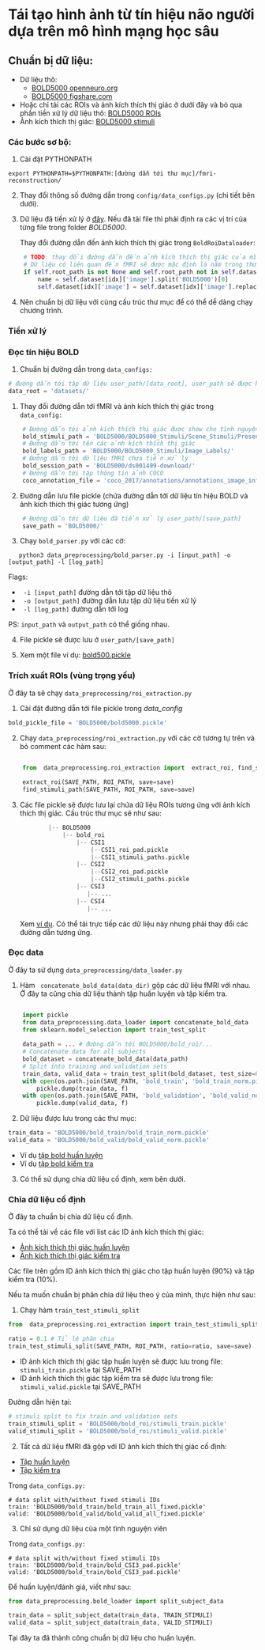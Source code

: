 # Tái tạo hình ảnh từ tín hiệu não người dựa trên mô hình mạng học sâu 

## Chuẩn bị dữ liệu:

* Dữ liệu thô: 
  - [BOLD5000 openneuro.org](https://openneuro.org/datasets/ds001499/versions/1.3.0)
  - [BOLD5000 figshare.com](https://figshare.com/articles/dataset/BOLD5000/6459449)
* Hoặc chỉ tải các ROIs và ảnh kích thích thị giác ở dưới đây và bỏ qua phần tiền xử lý dữ liệu thô: [BOLD5000 ROIs](https://ndownloader.figshare.com/files/12965447)
* Ảnh kích thích thị giác: [BOLD5000 stimuli](https://www.dropbox.com/s/5ie18t4rjjvsl47/BOLD5000_Stimuli.zip?dl=1)

### Các bước sơ bộ:

1. Cài đặt PYTHONPATH
```
export PYTHONPATH=$PYTHONPATH:[đường dẫn tới thư mục]/fmri-reconstruction/
```
2. Thay đổi thông số đường dẫn trong ```config/data_configs.py``` (chi tiết bên dưới).

3. Dữ liệu đã tiền xử lý ở [đây](https://drive.google.com/drive/folders/1yftoRrlOOb1INTxs2Jcq5bMKICI5VwQ5?usp=sharing). 
   Nếu đã tải file thì phải định ra các vị trí của từng file trong folder *BOLD5000*. 
   
    Thay đổi đường dẫn đến ảnh kích thích thị giác trong `BoldRoiDataloader`:
   ```python
    # TODO: thay đổi đường dẫn đến ảnh kích thích thị giác của mình.
    # Dữ liệu có liên quan đến fMRI sẽ được mặc định là nằm trong thư mục "/BOLD5000/"
    if self.root_path is not None and self.root_path not in self.dataset[idx]['image']:
        name = self.dataset[idx]['image'].split('BOLD5000')[0]
        self.dataset[idx]['image'] = self.dataset[idx]['image'].replace(name, self.root_path)
    ```

4. Nên chuẩn bị dữ liệu với cùng cấu trúc thư mục để có thể dễ dàng chạy chương trình. 
  
### Tiền xử lý

### Đọc tín hiệu BOLD

1. Chuẩn bị đường dẫn trong ```data_configs:```
```python
# đường dẫn tới tập dữ liệu user_path/[data_root], user_path sẽ được hỏi lúc chạy chương trình
data_root = 'datasets/'
```
1. Thay đổi đường dẫn tới fMRI và ảnh kích thích thị giác trong ```data_config:```
   
```python
    # Đường dẫn tới ảnh kích thích thị giác được show cho tình nguyện viên
    bold_stimuli_path = 'BOLD5000/BOLD5000_Stimuli/Scene_Stimuli/Presented_Stimuli/'
    # Đường dẫn tới tên các ảnh kích thích thị giác
    bold_labels_path = 'BOLD5000/BOLD5000_Stimuli/Image_Labels/'
    # Đường dẫn tới dữ liệu fMRI chưa tiền xử lý
    bold_session_path = 'BOLD5000/ds001499-download/'
    # Đường dẫn tới tập thông tin ảnh COCO
    coco_annotation_file = 'coco_2017/annotations/annotations_image_info_test2017/image_info_test2017.json'

```
2. Đường dẫn lưu file pickle (chứa đường dẫn tới dữ liệu tín hiệu BOLD và ảnh kích thích thị giác tương ứng)

```python
    # Đường dẫn tới dữ liệu đã tiền xử lý user_path/[save_path]
    save_path = 'BOLD5000/'
```
3. Chạy  ```bold_parser.py``` với các cờ:

```
   python3 data_preprocessing/bold_parser.py -i [input_path] -o [output_path] -l [log_path]
```
  Flags:
  * ``` -i [input_path]``` đường dẫn tới tập dữ liệu thô
  * ``` -o [output_path]``` đường dẫn lưu tập dữ liệu tiền xử lý
  * ``` -l [log_path]``` đường dẫn tới log
   
PS: ```input_path``` và ```output_path``` có thể giống nhau.

4. File pickle sẽ được lưu ở ```user_path/[save_path]```

5. Xem một file ví dụ: [bold500.pickle](https://drive.google.com/file/d/1L_a4pjeUUh8NlD2bgiSCpNAj5MviKzEJ/view?usp=sharing)


### Trích xuất ROIs (vùng trọng yếu)

Ở đây ta sẽ chạy ```data_preprocessing/roi_extraction.py```

1. Cài đặt đường dẫn tới file pickle trong *data_config*

```python
bold_pickle_file = 'BOLD5000/bold5000.pickle'
```

2. Chạy ```data_preprocessing/roi_extraction.py``` với các cờ tương tự trên và bỏ comment các hàm sau:

```python
    
    from  data_preprocessing.roi_extraction import  extract_roi, find_stimuli_path

    extract_roi(SAVE_PATH, ROI_PATH, save=save)
    find_stimuli_path(SAVE_PATH, ROI_PATH, save=save)
```

3. Các file pickle sẽ được lưu lại chứa dữ liệu ROIs tương ứng với ảnh kích thích thị giác. Cấu trúc thư mục sẽ như sau:
   
    ```python
            |-- BOLD5000
                |-- bold_roi
                    |-- CSI1
                        |--CSI1_roi_pad.pickle
                        |--CSI1_stimuli_paths.pickle 
                    |-- CSI2
                        |--CSI2_roi_pad.pickle
                        |--CSI2_stimuli_paths.pickle
                    |-- CSI3
                       |-- ...
                    |-- CSI4
                       |-- ...
    ```
   Xem [ví dụ](https://drive.google.com/drive/folders/1NPXDvj12O0pD2YCxHraprLtCrSPxnAhT?usp=sharing). 
   Có thể tải trực tiếp các dữ liệu này nhưng phải thay đổi các đường dẫn tương ứng.

### Đọc data

Ở đây ta sử dụng ```data_preprocessing/data_loader.py```

1. Hàm ``` concatenate_bold_data(data_dir)``` gộp các dữ liệu fMRI với nhau. 
   Ở đây ta cũng chia dữ liệu thành tập huấn luyện và tập kiểm tra.

```python

    import pickle
    from data_preprocessing.data_loader import concatenate_bold_data
    from sklearn.model_selection import train_test_split
    
    data_path = ... # đường dẫn tới BOLD5000/bold_roi/... 
    # Concatenate data for all subjects
    bold_dataset = concatenate_bold_data(data_path)
    # Split into training and validation sets
    train_data, valid_data = train_test_split(bold_dataset, test_size=0.2, random_state=12345)
    with open(os.path.join(SAVE_PATH, 'bold_train', 'bold_train_norm.pickle'), 'wb') as f:
        pickle.dump(train_data, f)
    with open(os.path.join(SAVE_PATH, 'bold_validation', 'bold_valid_norm.pickle'), 'wb') as f:
        pickle.dump(valid_data, f)
```
2.  Dữ liệu được lưu trong các thư mục:
   
   ```python
   train_data = 'BOLD5000/bold_train/bold_train_norm.pickle'
   valid_data = 'BOLD5000/bold_valid/bold_valid_norm.pickle'
   ```
   * Ví dụ [tập bold huấn luyện](https://drive.google.com/file/d/1FXth92p9gI1dGI8-c-P032psIB_VU6ZL/view?usp=sharing)
   * Ví dụ [tập bold kiểm tra](https://drive.google.com/file/d/1p7_i8M9tWc8B3wc6YzBtWhkzh2yjzJdk/view?usp=sharing)
   
3. Có thể sử dụng chia dữ liệu cố định, xem bên dưới.


### Chia dữ liệu cố định

Ở đây ta chuẩn bị chia dữ liệu cố định. 

Ta có thể tải về các file với list các ID ảnh kích thích thị giác:

* [Ảnh kích thích thị giác huấn luyện](https://drive.google.com/file/d/1COGYwtJvZnQlA23bKULsrmh_nosr6a8C/view?usp=sharing)
* [Ảnh kích thích thị giác kiểm tra](https://drive.google.com/file/d/1hBb79RQ64RnnQSiqy9Bb_6TTXnKgozLa/view?usp=sharing)

Các file trên gồm ID ảnh kích thích thị giác cho tập huấn luyện (90%) và tập kiểm tra (10%).

Nếu ta muốn chuẩn bị phân chia dữ liệu theo ý của mình, thực hiện như sau:

1. Chạy hàm ```train_test_stimuli_split```

```python
from  data_preprocessing.roi_extraction import train_test_stimuli_split

ratio = 0.1 # Tỉ lệ phân chia
train_test_stimuli_split(SAVE_PATH, ROI_PATH, ratio=ratio, save=save)
```
   
* ID ảnh kích thích thị giác tập huấn luyện sẽ được lưu trong file: ```stimuli_train.pickle``` tại SAVE_PATH
* ID ảnh kích thích thị giác tập kiểm tra sẽ được lưu trong file: ```stimuli_valid.pickle``` tại SAVE_PATH

Đường dẫn hiện tại:
```python
# stimuli split to fix train and validation sets
train_stimuli_split = 'BOLD5000/bold_roi/stimuli_train.pickle'
valid_stimuli_split = 'BOLD5000/bold_roi/stimuli_valid.pickle'
```

2. Tất cả dữ liệu fMRI đã gộp với ID ảnh kích thích thị giác cố định:

* [Tập huấn luyện](https://drive.google.com/file/d/1Zohf2I-ZHsY8f-NdLJl9oSmxfzylHVpS/view?usp=sharing)
* [Tập kiểm tra](https://drive.google.com/file/d/1nkJ9OwJ3kR1wDS2BBBQg1mnzbsG_S-Rn/view?usp=sharing)

Trong ```data_configs.py:```
```
# data split with/without fixed stimuli IDs
train: 'BOLD5000/bold_train/bold_train_all_fixed.pickle'
valid: 'BOLD5000/bold_valid/bold_valid_all_fixed.pickle'
```

3. Chỉ sử dụng dữ liệu của một tình nguyện viên

Trong ```data_configs.py:```
```
# data split with/without fixed stimuli IDs
train: 'BOLD5000/bold_train/bold_CSI3_pad.pickle'
valid: 'BOLD5000/bold_train/bold_CSI3_pad.pickle'
```

Để huấn luyện/đánh giá, viết như sau:

```python
from data_preprocessing.bold_loader import split_subject_data

train_data = split_subject_data(train_data, TRAIN_STIMULI)
valid_data = split_subject_data(train_data, VALID_STIMULI)
```

Tại đây ta đã thành công chuẩn bị dữ liệu cho huấn luyện.

